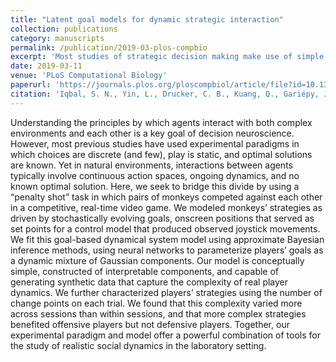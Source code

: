 ```yaml
---
title: "Latent goal models for dynamic strategic interaction"
collection: publications
category: manuscripts
permalink: /publication/2019-03-plos-compbio
excerpt: 'Most studies of strategic decision making make use of simple tasks in which agents choose among only a limited number of distinct options. But real-world behavior is complex, requiring ongoing adjustment of strategies. Here, we propose a new model that is capable of reproducing the rich behavior of monkeys playing against each other in a dynamic decision task. Our model quantifies players’ goals at each moment and offers a means of performing controlled experiments via simulation. This makes possible more realistic experimental paradigms for the study of strategic decision making and social interaction.'
date: 2019-03-11
venue: 'PLoS Computational Biology'
paperurl: 'https://journals.plos.org/ploscompbiol/article/file?id=10.1371/journal.pcbi.1006895&type=printable'
citation: 'Iqbal, S. N., Yin, L., Drucker, C. B., Kuang, Q., Gariépy, J. F., Platt, M. L., & Pearson, J. M. (2019). Latent goal models for dynamic strategic interaction. PLoS computational biology, 15(3), e1006895.'
---
```


Understanding the principles by which agents interact with both complex environments and each other is a key goal of decision neuroscience. However, most previous studies have used experimental paradigms in which choices are discrete (and few), play is static, and optimal solutions are known. Yet in natural environments, interactions between agents typically involve continuous action spaces, ongoing dynamics, and no known optimal solution. Here, we seek to bridge this divide by using a “penalty shot” task in which pairs of monkeys competed against each other in a competitive, real-time video game. We modeled monkeys’ strategies as driven by stochastically evolving goals, onscreen positions that served as set points for a control model that produced observed joystick movements. We fit this goal-based dynamical system model using approximate Bayesian inference methods, using neural networks to parameterize players’ goals as a dynamic mixture of Gaussian components. Our model is conceptually simple, constructed of interpretable components, and capable of generating synthetic data that capture the complexity of real player dynamics. We further characterized players’ strategies using the number of change points on each trial. We found that this complexity varied more across sessions than within sessions, and that more complex strategies benefited offensive players but not defensive players. Together, our experimental paradigm and model offer a powerful combination of tools for the study of realistic social dynamics in the laboratory setting.